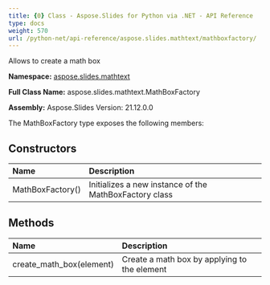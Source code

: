 ```yaml
---
title: {0} Class - Aspose.Slides for Python via .NET - API Reference
type: docs
weight: 570
url: /python-net/api-reference/aspose.slides.mathtext/mathboxfactory/
---
```


Allows to create a math box

**Namespace:** [aspose.slides.mathtext](/python-net/api-reference/aspose.slides.mathtext/)

**Full Class Name:** aspose.slides.mathtext.MathBoxFactory

**Assembly:**  Aspose.Slides Version: 21.12.0.0

The MathBoxFactory type exposes the following members:
## **Constructors**
|**Name**|**Description**|
| :- | :- |
|MathBoxFactory()|Initializes a new instance of the MathBoxFactory class|
## **Methods**
|**Name**|**Description**|
| :- | :- |
|create_math_box(element)|Create a math box by applying to the element|
